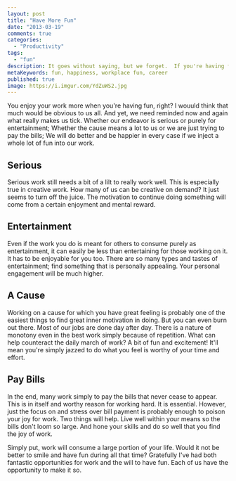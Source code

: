 ```yaml
---
layout: post
title: "Have More Fun"
date: "2013-03-19"
comments: true
categories:
  - "Productivity"
tags:
  - "fun"
description: It goes without saying, but we forget.  If you're having fun, you'll like what you're doing.
metaKeywords: fun, happiness, workplace fun, career
published: true
image: https://i.imgur.com/YdZuWS2.jpg
---
```


You enjoy your work more when you're having fun, right?  I wouuld think that much would be obvious to us all.  And yet, we need reminded now and again what really makes us tick.  Whether our endeavor is serious or purely for entertainment;  Whether the cause means a lot to us or we are just trying to pay the bills;  We will do better and be happier in every case if we inject a whole lot of fun into our work.

<!--more-->

## Serious

Serious work still needs a bit of a lilt to really work well.  This is especially true in creative work.  How many of us can be creative on demand?  It just seems to turn off the juice.  The motivation to continue doing something will come from a certain enjoyment and mental reward.

## Entertainment

Even if the work you do is meant for others to consume purely as entertainment, it can easily be less than entertaining for those working on it.  It has to be enjoyable for you too.  There are so many types and tastes of entertainment; find something that is personally appealing.  Your personal engagement will be much higher.

## A Cause

Working on a cause for which you have great feeling is probably one of the easiest things to find great inner motivation in doing.  But you can even burn out there.  Most of our jobs are done day after day.  There is a nature of monotony even in the best work simply because of repetition.  What can help counteract the daily march of work?  A bit of fun and excitement!  It'll mean you're simply jazzed to do what you feel is worthy of your time and effort.

## Pay Bills

In the end, many work simply to pay the bills that never cease to appear.  This is in itself and worthy reason for working hard.  It is essential.  However, just the focus on and stress over bill payment is probably enough to poison your joy for work.  Two things will help.  Live well within your means so the bills don't loom so large.  And hone your skills and do so well that you find the joy of work.

Simply put, work will consume a large portion of your life.  Would it not be better to smile and have fun during all that time?  Gratefully I've had both fantastic opportunities for work and the will to have fun.  Each of us have the opportunity to make it so.
